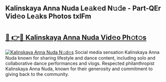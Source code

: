 ## Kalinskaya Anna Nuda Le𝚊k𝚎d N𝚞𝚍e - Part-QEr Vid𝚎o Le𝚊ks Photos txlFm

# <h2><a href="http://fbd06ex.evod.top/?m=Kalinskaya+Anna+Nuda">🔗 👉🔴 Kalinskaya Anna Nuda Vid𝚎o Ph𝚘t𝚘s</a></h2>

[![Kalinskaya Anna Nuda N𝚞d𝚎s](https://i.imgur.com/8V9OHl7.gif)](http://fbd06ex.evod.top/?m=Kalinskaya+Anna+Nuda)
Social media sensation Kalinskaya Anna Nuda known for sharing lifestyle and dance content, including solo and collaborative dance performances and vlogs. Respected philanthropist Kalinskaya Anna Nuda, known for their generosity and commitment to giving back to the community. 
